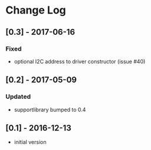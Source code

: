 # Change Log

## [0.3] - 2017-06-16
### Fixed
- optional I2C address to driver constructor (issue #40)

## [0.2] - 2017-05-09
### Updated
- supportlibrary bumped to 0.4

## [0.1] - 2016-12-13
- initial version
